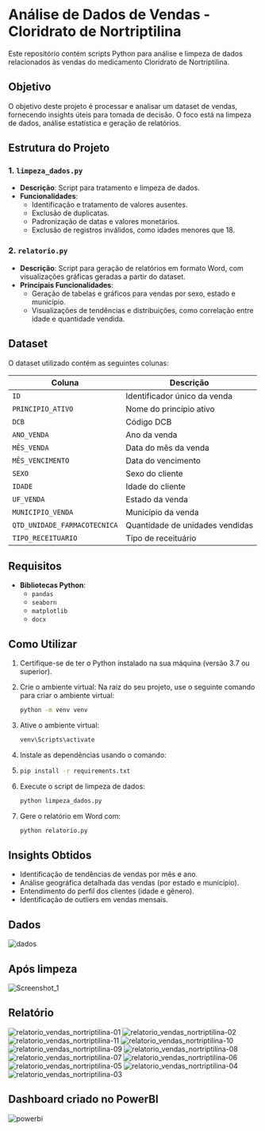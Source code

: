 
# Análise de Dados de Vendas - Cloridrato de Nortriptilina

Este repositório contém scripts Python para análise e limpeza de dados relacionados às vendas do medicamento Cloridrato de Nortriptilina.

## Objetivo

O objetivo deste projeto é processar e analisar um dataset de vendas, fornecendo insights úteis para tomada de decisão. O foco está na limpeza de dados, análise estatística e geração de relatórios.

## Estrutura do Projeto

### 1. `limpeza_dados.py`

- **Descrição**: Script para tratamento e limpeza de dados.
- **Funcionalidades**:
  - Identificação e tratamento de valores ausentes.
  - Exclusão de duplicatas.
  - Padronização de datas e valores monetários.
  - Exclusão de registros inválidos, como idades menores que 18.

### 2. `relatorio.py`

- **Descrição**: Script para geração de relatórios em formato Word, com visualizações gráficas geradas a partir do dataset.
- **Principais Funcionalidades**:
  - Geração de tabelas e gráficos para vendas por sexo, estado e município.
  - Visualizações de tendências e distribuições, como correlação entre idade e quantidade vendida.

## Dataset

O dataset utilizado contém as seguintes colunas:

| Coluna                     | Descrição                          |
|----------------------------|------------------------------------|
| `ID`                       | Identificador único da venda       |
| `PRINCIPIO_ATIVO`          | Nome do princípio ativo            |
| `DCB`                      | Código DCB                        |
| `ANO_VENDA`                | Ano da venda                      |
| `MÊS_VENDA`                | Data do mês da venda              |
| `MÊS_VENCIMENTO`           | Data do vencimento                |
| `SEXO`                     | Sexo do cliente                   |
| `IDADE`                    | Idade do cliente                  |
| `UF_VENDA`                 | Estado da venda                   |
| `MUNICIPIO_VENDA`          | Município da venda                |
| `QTD_UNIDADE_FARMACOTECNICA` | Quantidade de unidades vendidas   |
| `TIPO_RECEITUARIO`         | Tipo de receituário               |

## Requisitos

- **Bibliotecas Python**:
  - `pandas`
  - `seaborn`
  - `matplotlib`
  - `docx`

## Como Utilizar

1. Certifique-se de ter o Python instalado na sua máquina (versão 3.7 ou superior).
2. Crie o ambiente virtual: Na raiz do seu projeto, use o seguinte comando para criar o ambiente virtual: 

   ```bash   
   python -m venv venv
   ```
3. Ative o ambiente virtual:                                                                                                
   ```bash   
   venv\Scripts\activate
   ```
4. Instale as dependências usando o comando:
5. 
   ```bash
   pip install -r requirements.txt
   ```
6. Execute o script de limpeza de dados:
   ```bash
   python limpeza_dados.py
   ```
7. Gere o relatório em Word com:
   ```bash
   python relatorio.py
   ```

## Insights Obtidos

- Identificação de tendências de vendas por mês e ano.
- Análise geográfica detalhada das vendas (por estado e município).
- Entendimento do perfil dos clientes (idade e gênero).
- Identificação de outliers em vendas mensais.

## Dados
![dados](https://github.com/user-attachments/assets/da2eb21d-d9d2-4bbe-a924-af670b854233)

## Após limpeza
![Screenshot_1](https://github.com/user-attachments/assets/cf68673d-c921-450c-9fd7-120288b4d494)

## Relatório
![relatorio_vendas_nortriptilina-01](https://github.com/user-attachments/assets/2d543643-d931-4801-ae89-b5a41226d509)
![relatorio_vendas_nortriptilina-02](https://github.com/user-attachments/assets/a8bff2cd-9380-48f2-8042-1e6d41c2bff6)
![relatorio_vendas_nortriptilina-11](https://github.com/user-attachments/assets/6405d4a5-2f3b-4d32-ba7a-ed19c4456e48)
![relatorio_vendas_nortriptilina-10](https://github.com/user-attachments/assets/fb350606-e67e-45bf-980e-01b5c57dd1cc)
![relatorio_vendas_nortriptilina-09](https://github.com/user-attachments/assets/dca826d0-3c5e-4822-8b72-54e1a5dc9c83)
![relatorio_vendas_nortriptilina-08](https://github.com/user-attachments/assets/3ecfd0d3-c716-42f9-96f3-e5a897cfa768)
![relatorio_vendas_nortriptilina-07](https://github.com/user-attachments/assets/3c2d7df4-fd71-495a-91cf-63435e6e62be)
![relatorio_vendas_nortriptilina-06](https://github.com/user-attachments/assets/06129051-5c7b-4491-a795-858d28782d8a)
![relatorio_vendas_nortriptilina-05](https://github.com/user-attachments/assets/78986b48-ae61-4381-bf85-6b01d0c665b8)
![relatorio_vendas_nortriptilina-04](https://github.com/user-attachments/assets/698d497d-ff7d-46d2-80dd-f8e4c2c8129f)
![relatorio_vendas_nortriptilina-03](https://github.com/user-attachments/assets/8061ccdf-ecea-4d4b-b169-636cde321520)

## Dashboard criado no PowerBI

![powerbi](https://github.com/user-attachments/assets/ed35fc27-0d9c-4adb-badd-c12aa32362ea)



